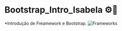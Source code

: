# Bootstrap_Intro_Isabela ⚙️📱
 *Introdução de Freamework e Bootstrap.
 ![Frameworks](https://github.com/user-attachments/assets/249f28bb-c95e-452f-b765-bbcb6e5af2e5)

 
